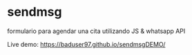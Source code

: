 # sendmsg
formulario para agendar una cita utilizando JS &amp; whatsapp API

Live demo: https://baduser97.github.io/sendmsgDEMO/
